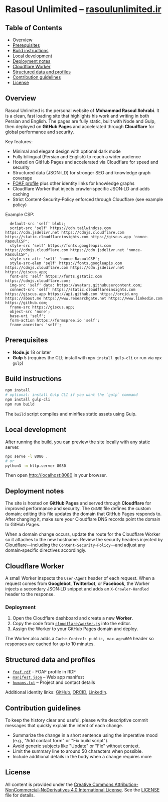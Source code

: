 # Rasoul Unlimited – [rasoulunlimited.ir](https://rasoulunlimited.ir)

## Table of Contents

- [Overview](#overview)
- [Prerequisites](#prerequisites)
- [Build instructions](#build-instructions)
- [Local development](#local-development)
- [Deployment notes](#deployment-notes)
- [Cloudflare Worker](#cloudflare-worker)
- [Structured data and profiles](#structured-data-and-profiles)
- [Contribution guidelines](#contribution-guidelines)
- [License](#license)


## Overview

Rasoul Unlimited is the personal website of **Mohammad Rasoul Sohrabi**. It is a
clean, fast loading site that highlights his work and writing in both Persian
and English. The pages are fully static, built with Node and Gulp, then
deployed on **GitHub Pages** and accelerated through **Cloudflare** for global
performance and security.

Key features:

- Minimal and elegant design with optional dark mode
- Fully bilingual (Persian and English) to reach a wider audience
- Hosted on GitHub Pages and accelerated via Cloudflare for speed and security
- Structured data (JSON‑LD) for stronger SEO and knowledge graph coverage
- [FOAF profile](foaf.rdf) plus other identity links for knowledge graphs
- Cloudflare Worker that injects crawler‑specific JSON‑LD and adds caching
- Strict Content‑Security‑Policy enforced through Cloudflare (see example policy)


Example CSP:

```
  default-src 'self' blob:;
  script-src 'self' https://cdn.tailwindcss.com https://cdn.jsdelivr.net https://cdnjs.cloudflare.com https://static.cloudflareinsights.com https://giscus.app 'nonce-RasoulCSP';
  style-src 'self' https://fonts.googleapis.com https://cdnjs.cloudflare.com https://cdn.jsdelivr.net 'nonce-RasoulCSP';
  style-src-attr 'self' 'nonce-RasoulCSP';
  style-src-elem 'self' https://fonts.googleapis.com https://cdnjs.cloudflare.com https://cdn.jsdelivr.net https://giscus.app;
  font-src 'self' https://fonts.gstatic.com https://cdnjs.cloudflare.com;
  img-src 'self' data: https://avatars.githubusercontent.com;
  connect-src 'self' https://static.cloudflareinsights.com https://giscus.app https://api.github.com https://orcid.org https://about.me https://www.researchgate.net https://www.linkedin.com https://github.com;
  frame-src https://giscus.app;
  object-src 'none';
  base-uri 'self';
  form-action https://formspree.io 'self';
  frame-ancestors 'self';
```

## Prerequisites

- **Node.js** 18 or later
- **Gulp** 5 (requires the CLI; install with `npm install gulp-cli` or run via `npx gulp`)

## Build instructions

```bash
npm install
# optional: install Gulp CLI if you want the `gulp` command
npm install gulp-cli
npm run build
```

The `build` script compiles and minifies static assets using Gulp.

## Local development

After running the build, you can preview the site locally with any static server.

```bash
npx serve -l 8080 .
# or
python3 -m http.server 8080
```

Then open <http://localhost:8080> in your browser.

## Deployment notes

The site is hosted on **GitHub Pages** and served through **Cloudflare** for improved performance and security. The `CNAME` file defines the custom domain; editing this file updates the domain that GitHub Pages responds to. After changing it, make sure your Cloudflare DNS records point the domain to GitHub Pages.

When a domain change occurs, update the route for the Cloudflare Worker so it attaches to the new hostname. Review the security headers injected by Cloudflare—including the `Content‑Security‑Policy`—and adjust any domain‑specific directives accordingly.

## Cloudflare Worker

A small Worker inspects the `User-Agent` header of each request. When a request
comes from **Googlebot**, **Twitterbot**, or **Facebook**, the Worker injects a
secondary JSON‑LD snippet and adds an `X-Crawler-Handled` header to the response.

### Deployment

1. Open the Cloudflare dashboard and create a new **Worker**.
2. Copy the code from [`cloudflare/worker.js`](cloudflare/worker.js) into the editor.
3. Assign the Worker to your GitHub Pages domain and deploy.

The Worker also adds a `Cache-Control: public, max-age=600` header so
responses are cached for up to 10 minutes.

## Structured data and profiles

- [`foaf.rdf`](foaf.rdf) – FOAF profile in RDF
- [`manifest.json`](manifest.json) – Web app manifest
- [`humans.txt`](humans.txt) – Project and contact details

Additional identity links: [GitHub](https://github.com/RasoulUnlimited), [ORCID](https://orcid.org/0009-0004-7177-2080), [LinkedIn](https://www.linkedin.com/in/rasoulunlimited).

## Contribution guidelines

To keep the history clear and useful, please write descriptive commit messages that quickly explain the intent of each change.

- Summarize the change in a short sentence using the imperative mood (e.g., "Add contact form" or "Fix build script").
- Avoid generic subjects like "Update" or "Fix" without context.
- Limit the summary line to around 50 characters when possible.
- Include additional details in the body when a change requires more

## License

All content is provided under the [Creative Commons Attribution-NonCommercial-NoDerivatives 4.0 International License](https://creativecommons.org/licenses/by-nc-nd/4.0/). See the [LICENSE](LICENSE) file for details.

